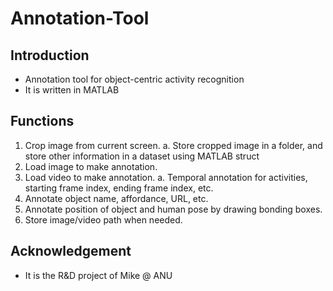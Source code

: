 # Annotation-Tool

## Introduction
* Annotation tool for object-centric activity recognition
* It is written in MATLAB

## Functions
  1. Crop image from current screen.
    a. Store cropped image in a folder, and store other information in a dataset using MATLAB struct
  2. Load image to make annotation.
  3. Load video to make annotation.
    a. Temporal annotation for activities, starting frame index, ending frame index, etc.
  4. Annotate object name, affordance, URL, etc.
  5. Annotate position of object and human pose by drawing bonding boxes.
  6. Store image/video path when needed.

## Acknowledgement
* It is the R&D project of Mike @ ANU
